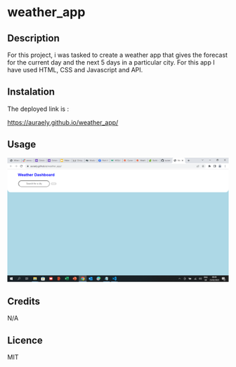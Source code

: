 # weather_app

## Description

For this project, i was tasked to create a weather app that gives the forecast for the current day and the next 5 days in a particular city. For this app I have used HTML, CSS and Javascript and API.

## Instalation

The deployed link is :

https://auraely.github.io/weather_app/

## Usage

![alt text](assets/screenshot.png)

## Credits

N/A

## Licence

MIT
